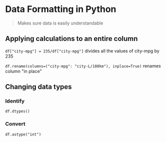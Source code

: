 # Data Formatting in Python

> Makes sure data is easily understandable


## Applying calculations to an entire column

`df["city-mpg"] = 235/df["city-mpg"]`   divides all the values of city-mpg by 235

`df.rename(columns=("city-mpg": "city-L/100km"), inplace=True)`   renames column "in place"

## Changing data types

### Identify
`df.dtypes()`

### Convert
`df.astype("int")`

